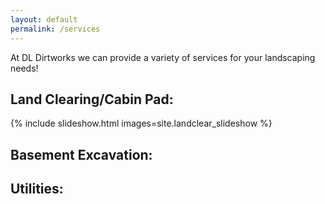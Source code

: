 ```yaml
---
layout: default
permalink: /services
---
```


At DL Dirtworks we can provide a variety of services for your landscaping needs!

## Land Clearing/Cabin Pad:
{% include slideshow.html images=site.landclear_slideshow %}

## Basement Excavation:


## Utilities:
